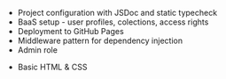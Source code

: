 - Project configuration with JSDoc and static typecheck
- BaaS setup - user profiles, colections, access rights 
- Deployment to GitHub Pages
- Middleware pattern for dependency injection   
- Admin role
* Basic HTML & CSS
